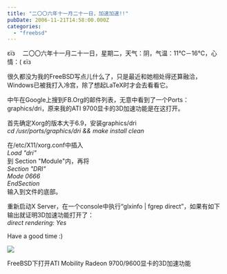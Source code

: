 ```yaml
---
title: "二〇〇六年十一月二十一日，加速加速!!"
pubDate: 2006-11-21T14:58:00.000Z
categories: 
  - "freebsd"
---
```


εїз　 二〇〇六年十一月二十一日，星期二，天气：阴，气温：11℃－16℃，心情：( εїз

  

很久都没为我的FreeBSD写点儿什么了，只是最近和她相处得还算融洽，Windows已被我打入冷宫，除了想起LaTeX时才会去看看它。

中午在Google上搜到FB.Org的邮件列表，无意中看到了一个Ports：graphics/dri，原来我的ATI 9700显卡的3D加速功能是在这打开。

首先确定Xorg的版本大于6.9，安装graphics/dri  
_cd /usr/ports/graphics/dri && make install clean_

在/etc/X11/xorg.conf中插入  
_Load "dri"_  
到 Section "Module"内，再将  
_Section "DRI"  
Mode 0666  
EndSection_  
输入到文件的底部。

重新启动X Server，在一个console中执行“glxinfo | fgrep direct”，如果有如下输出就证明3D加速功能打开了：  
_direct rendering: Yes_

Have a good time :)

![](http://files.myopera.com/meteorain/images/logo_di-logout-bor-10.png)

FreeBSD下打开ATI Mobility Radeon 9700/9600显卡的3D加速功能
